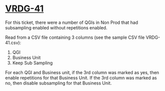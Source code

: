 # [VRDG-41](https://monsanto.aha.io/features/VRDG-41)

For this ticket, there were a number of QGIs in Non Prod that had subsampling enabled without repetitions enabled.

Read from a CSV file containing 3 columns (see the sample CSV file VRDG-41.csv):

1. QGI
2. Business Unit
3. Keep Sub Sampling

For each QGI and Business unit, if the 3rd column was marked as yes, then enable repetitions for that Business Unit. If the 3rd column was marked as no, then disable subsampling for that Business Unit.
